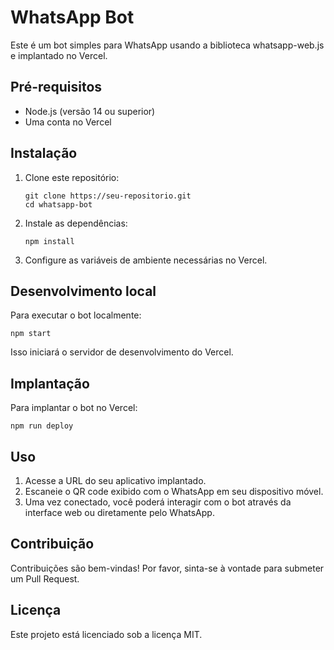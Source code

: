 # WhatsApp Bot

Este é um bot simples para WhatsApp usando a biblioteca whatsapp-web.js e implantado no Vercel.

## Pré-requisitos

- Node.js (versão 14 ou superior)
- Uma conta no Vercel

## Instalação

1. Clone este repositório:
   ```
   git clone https://seu-repositorio.git
   cd whatsapp-bot
   ```

2. Instale as dependências:
   ```
   npm install
   ```

3. Configure as variáveis de ambiente necessárias no Vercel.

## Desenvolvimento local

Para executar o bot localmente:

```
npm start
```

Isso iniciará o servidor de desenvolvimento do Vercel.

## Implantação

Para implantar o bot no Vercel:

```
npm run deploy
```

## Uso

1. Acesse a URL do seu aplicativo implantado.
2. Escaneie o QR code exibido com o WhatsApp em seu dispositivo móvel.
3. Uma vez conectado, você poderá interagir com o bot através da interface web ou diretamente pelo WhatsApp.

## Contribuição

Contribuições são bem-vindas! Por favor, sinta-se à vontade para submeter um Pull Request.

## Licença

Este projeto está licenciado sob a licença MIT.
